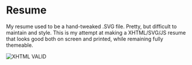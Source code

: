 # Resume

My resume used to be a hand-tweaked .SVG file.  Pretty, but difficult to maintain and style. This is my attempt at making a XHTML/SVG/JS resume that looks good both on screen and printed, while remaining fully themeable.

![XHTML VALID](http://www.w3.org/Icons/valid-xhtml10)
